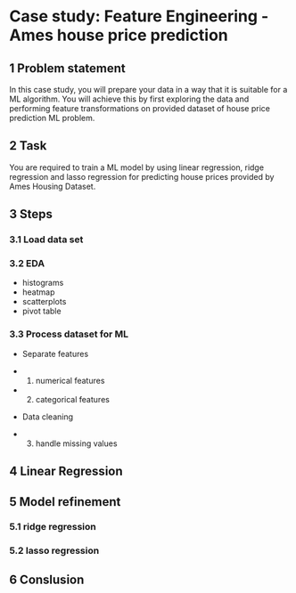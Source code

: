 # Case study: Feature Engineering - Ames house price prediction 
## 1 Problem statement 

In this case study, you will prepare your data in a way that it is suitable for a ML algorithm. 
You will achieve this by first exploring the data and performing feature transformations on provided dataset of house price prediction ML problem.

## 2 Task
You are required to train a ML model by using linear regression, ridge regression and lasso regression 
for predicting house prices provided by Ames Housing Dataset. 


## 3 Steps 
### 3.1 Load data set 
### 3.2 EDA 
* histograms 
* heatmap
* scatterplots 
* pivot table 

### 3.3 Process dataset for ML 
* Separate features 
- 1. numerical features 
- 2. categorical features

* Data cleaning 
- 3. handle missing values 


## 4 Linear Regression 

## 5 Model refinement 
### 5.1 ridge regression 


### 5.2 lasso regression 



## 6 Conslusion 



